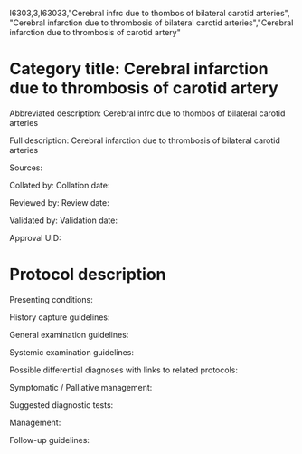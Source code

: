 I6303,3,I63033,"Cerebral infrc due to thombos of bilateral carotid arteries", "Cerebral infarction due to thrombosis of bilateral carotid arteries","Cerebral infarction due to thrombosis of carotid artery"
# Category title: Cerebral infarction due to thrombosis of carotid artery

Abbreviated description: Cerebral infrc due to thombos of bilateral carotid arteries

Full description: Cerebral infarction due to thrombosis of bilateral carotid arteries

Sources:

Collated by:
Collation date:

Reviewed by:
Review date:

Validated by:
Validation date:

Approval UID:

# Protocol description

Presenting conditions:

History capture guidelines:

General examination guidelines:

Systemic examination guidelines:

Possible differential diagnoses with links to related protocols:

Symptomatic / Palliative management:

Suggested diagnostic tests:

Management:

Follow-up guidelines:
